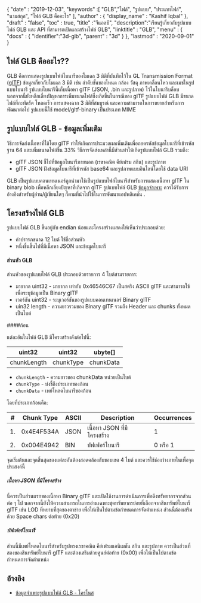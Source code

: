 {
  "date" : "2019-12-03",
  "keywords" :[ "GLB","ไฟล์", "รูปแบบ", "ประเภทไฟล์", "นามสกุล", "ไฟล์ GLB คืออะไร" ],
  "author" : {
    "display_name" : "Kashif Iqbal"
},
  "draft" : "false",
  "toc" : true,
  "title" :"จีแอลบี",
  "description":"เรียนรู้เกี่ยวกับรูปแบบไฟล์ GLB และ API ที่สามารถเปิดและสร้างไฟล์ GLB",
  "linktitle" : "GLB",
  "menu" : {
    "docs" : {
      "identifier":"3d-glb",
      "parent" : "3d"
}
},
  "lastmod" : "2020-09-01"
}

## ไฟล์ GLB คืออะไร??

GLB คือการแสดงรูปแบบไฟล์ไบนารีของโมเดล 3 มิติที่บันทึกไว้ใน GL Transmission Format ([glTF](/th/3d/gltf/)) ข้อมูลเกี่ยวกับโมเดล 3 มิติ เช่น ลำดับชั้นของโหนด กล้อง วัสดุ ภาพเคลื่อนไหว และเมชในรูปแบบไบนารี รูปแบบไบนารีนี้เก็บเนื้อหา glTF (JSON, .bin และรูปภาพ) ไว้ในไบนารีบล็อบ นอกจากนี้ยังหลีกเลี่ยงปัญหาการเพิ่มขนาดไฟล์ซึ่งเกิดขึ้นในกรณีของ glTF รูปแบบไฟล์ GLB มีขนาดไฟล์ที่กะทัดรัด โหลดเร็ว การแสดงฉาก 3 มิติที่สมบูรณ์ และความสามารถในการขยายสำหรับการพัฒนาต่อไป รูปแบบนี้ใช้ model/gltf-binary เป็นประเภท MIME

## รูปแบบไฟล์ GLB - ข้อมูลเพิ่มเติม

วิธีการจัดส่งเนื้อหาที่ใช้โดย glTF ทำให้เกิดการประมวลผลเพิ่มเติมเพื่อถอดรหัสข้อมูลไบนารีที่เข้ารหัสฐาน 64 และเพิ่มขนาดไฟล์ขึ้น 33% วิธีการจัดส่งเหล่านี้มีส่วนทำให้เกิดรูปแบบไฟล์ GLB รวมถึง:

* glTF JSON ชี้ไปที่ข้อมูลไบนารีภายนอก (เรขาคณิต คีย์เฟรม สกิน) และรูปภาพ
* glTF JSON ฝังข้อมูลไบนารีที่เข้ารหัส base64 และรูปภาพแบบอินไลน์โดยใช้ data URI

GLB เป็นรูปแบบคอนเทนเนอร์ถูกนำมาใช้เป็นรูปแบบไฟล์ไบนารีสำหรับการแสดงเนื้อหา glTF ใน binary blob เพื่อหลีกเลี่ยงปัญหาที่เกิดจาก glTF รูปแบบไฟล์ GLB [ข้อมูลจำเพาะ](https://github.com/KhronosGroup/glTF/tree/main/specification/2.0#glb-file-format-specification) ควรได้รับการอ้างอิงสำหรับผู้อ่าน/ผู้เขียนใดๆ ก็ตามที่นำไปใช้ในการพัฒนาแอปพลิเคชัน .

## โครงสร้างไฟล์ GLB

รูปแบบไฟล์ GLB ขึ้นอยู่กับ endian น้อยและโครงสร้างแสดงให้เห็นว่าประกอบด้วย:

* คำปรารภขนาด 12 ไบต์ ใช้ชื่อส่วนหัว
* หนึ่งชิ้นขึ้นไปที่มีเนื้อหา JSON และข้อมูลไบนารี

#### ส่วนหัว GLB

ส่วนหัวของรูปแบบไฟล์ GLB ประกอบด้วยรายการ 4 ไบต์สามรายการ:

* มายากล uint32 - มายากล เท่ากับ 0x46546C67 เป็นสตริง ASCII glTF และสามารถใช้เพื่อระบุข้อมูลเป็น Binary glTF
* เวอร์ชัน uint32 - ระบุเวอร์ชันของรูปแบบคอนเทนเนอร์ Binary glTF
* uin32 length - ความยาวรวมของ Binary glTF รวมถึง Header และ chunks ทั้งหมดเป็นไบต์

####ก้อน

แต่ละอันในไฟล์ GLB มีโครงสร้างดังต่อไปนี้:

|uint32|uint32|ubyte[]
---|---|---|
|chunkLength|chunkType|chunkData

* `chunkLength` - ความยาวของ chunkData หน่วยเป็นไบต์
* `chunkType` - บ่งชี้ถึงประเภทของก้อน
* `chunkData` - เพย์โหลดไบนารีของก้อน

โดยที่ประเภทก้อนคือ:

|# |Chunk Type|ASCII|Description|Occurrences
---|---|---|---|---|
|1.|0x4E4F534A|JSON|เนื้อหา JSON ที่มีโครงสร้าง|1
|2.|0x004E4942|BIN|บัฟเฟอร์ไบนารี|0 หรือ 1

จุดเริ่มต้นและจุดสิ้นสุดของแต่ละอันต้องสอดคล้องกับขอบเขต 4 ไบต์ และควรใช้ช่องว่างภายในเพื่อจุดประสงค์นี้

##### เนื้อหา JSON ที่มีโครงสร้าง

นี่ควรเป็นส่วนแรกของเนื้อหา Binary glTF และเปิดใช้งานการดำเนินการเพื่อดึงทรัพยากรจากส่วนต่อ ๆ ไป นอกจากนี้ยังให้ความสามารถในการอ่านเฉพาะชุดทรัพยากรย่อยที่เลือกจากสินทรัพย์ไบนารี glTF เช่น LOD ที่หยาบที่สุดของตาข่าย เพื่อให้เป็นไปตามข้อกำหนดการจัดตำแหน่ง ส่วนนี้ต้องเสริมด้วย Space chars ต่อท้าย (0x20)

##### บัฟเฟอร์ไบนารี #####

ส่วนนี้มีเพย์โหลดไบนารีสำหรับรูปทรงเรขาคณิต คีย์เฟรมแอนิเมชัน สกิน และรูปภาพ ควรเป็นส่วนที่สองของสินทรัพย์ไบนารี glTF และต้องเสริมด้วยศูนย์ต่อท้าย (0x00) เพื่อให้เป็นไปตามข้อกำหนดการจัดตำแหน่ง

## อ้างอิง ##

* [ข้อมูลจำเพาะรูปแบบไฟล์ GLB - โครโนส](/th/3D/GLTF/)

